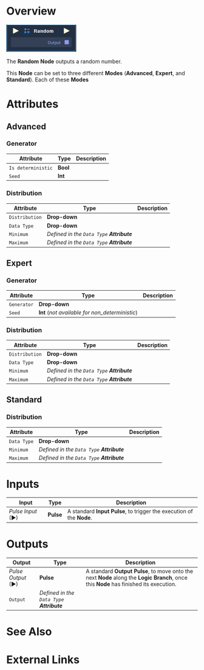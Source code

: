 # Overview

![The Random Node.](../../.gitbook/assets/node-random.png)

The **Random** **Node** outputs a random number.

This **Node** can be set to three different **Modes** (**Advanced**, **Expert**, and **Standard**). Each of these **Modes** 

# Attributes

## Advanced

### Generator

|Attribute|Type|Description|
|---|---|---|
| `Is deterministic` | **Bool** | |
| `Seed` | **Int** | |

### Distribution

|Attribute|Type|Description|
|---|---|---|
| `Distribution` | **Drop-down** | |
| `Data Type` | **Drop-down** | |
| `Minimum` | _Defined in the `Data Type` **Attribute**_ | |
| `Maximum` | _Defined in the `Data Type` **Attribute**_ | |
## Expert 

### Generator

|Attribute|Type|Description|
|---|---|---|
| `Generator` | **Drop-down** | |
| `Seed` | **Int** (*not available for non_deterministic*) | |

### Distribution

|Attribute|Type|Description|
|---|---|---|
| `Distribution` | **Drop-down** | |
| `Data Type` | **Drop-down** | |
| `Minimum` | _Defined in the `Data Type` **Attribute**_ | |
| `Maximum` | _Defined in the `Data Type` **Attribute**_ | |
## Standard

### Distribution

|Attribute|Type|Description|
|---|---|---|
| `Data Type` | **Drop-down** | |
| `Minimum` | _Defined in the `Data Type` **Attribute**_ | |
| `Maximum` | _Defined in the `Data Type` **Attribute**_ | |

# Inputs

|Input|Type|Description|
|---|---|---|
|*Pulse Input* (►)|**Pulse**|A standard **Input Pulse**, to trigger the execution of the **Node**.|

# Outputs

|Output|Type|Description|
|---|---|---|
|*Pulse Output* (►)|**Pulse**|A standard **Output Pulse**, to move onto the next **Node** along the **Logic Branch**, once this **Node** has finished its execution.|
| `Output` | _Defined in the `Data Type` **Attribute**_ | |

# See Also

# External Links

